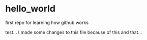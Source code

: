 # hello_world
first repo for learning how github works

test...
I made some changes to this file because of this and that...
